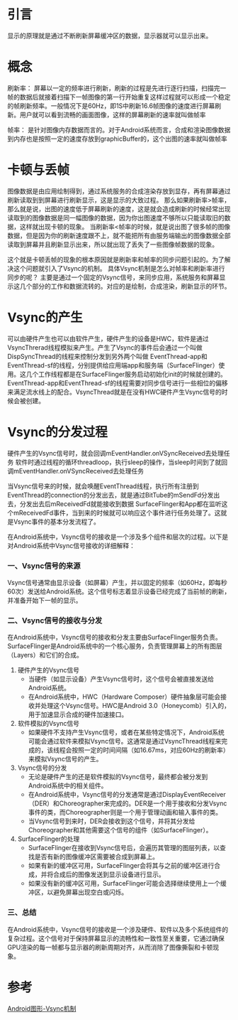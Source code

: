 # 引言

显示的原理就是通过不断刷新屏幕缓冲区的数据，显示器就可以显示出来。

# 概念

刷新率：
屏幕以一定的频率进行刷新，刷新的过程是先进行逐行扫描，扫描完一帧的数据后就接着扫描下一帧图像的第一行开始重复这样过程就可以形成一个稳定的帧刷新频率。一般情况下是60Hz，即1S中刷新16.6帧图像的速度进行屏幕刷新。用户就可以看到流畅的画面图像，这样的屏幕刷新的速率就叫做帧率

帧率：
是针对图像内存数据而言的。对于Android系统而言，合成和渲染图像数据到内存也是按照一定的速度存放到graphicBuffer的，这个出图的速率就叫做帧率

# 卡顿与丢帧

图像数据是由应用绘制得到，通过系统服务的合成渲染存放到显存，再有屏幕通过刷新读取到到屏幕进行刷新显示，这是显示的大致过程。
那么如果刷新率>帧率，那么就是说，出图的速度低于屏幕刷新的速度，这是就会造成刷新的时候经常出现读取到的图像数据是同一幅图像的数据，因为你出图速度不够所以只能读取旧的数据，这样就出现卡顿的现象。
当刷新率<帧率的时候，就是说出图了很多帧的图像数据，但是因为你的刷新速度跟不上，就不能把所有由服务端输出的图像数据全部读取到屏幕并且刷新显示出来，所以就出现了丢失了一些图像帧数据的现象。

这个就是卡顿丢帧的现象的根本原因就是刷新率和帧率的同步问题引起的。为了解决这个问题就引入了Vsync的机制。
具体Vsync机制是怎么对帧率和刷新率进行同步的呢？
主要是通过一个固定的Vsync信号，来同步应用，系统服务和屏幕显示这几个部分的工作和数据流转的。对应的是绘制，合成渲染，刷新显示的环节。

# Vsync的产生

可以由硬件产生也可以由软件产生，硬件产生的设备是HWC，软件是通过VsyncThrerad线程模拟来产生。产生了Vsync的事件后会通过一个叫做DispSyncThread的线程来控制分发到另外两个叫做
EventThread-app和EventThread-sf的线程，分别提供给应用端app和服务端（SurfaceFlinger）使用。这几个工作线程都是在SurfaceFlinger服务启动初始化init的时候就创建的。EventThread-app和EventThread-sf的线程需要对同步信号进行一些相位的偏移来满足流水线上的配合。VsyncThread就是在没有HWC硬件产生Vsync信号的时候会被创建。

# Vsync的分发过程

硬件产生的Vsync信号时，就会回调mEventHandler.onVSyncReceived去处理任务
软件时通过线程的循环threadloop，执行sleep的操作，当sleep时间到了就回调mEventHandler.onVSyncReceived去处理任务

当Vsync信号来的时候，就会唤醒EventThread线程，执行所有注册到EventThread的connection的分发出去，就是通过BitTube的mSendFd分发出去，分发出去后mReceivedFd就能接收到数据
SurfaceFlinger和App都在监听这个mReceivedFd事件，当到来的时候就可以响应这个事件进行任务处理了。这就是Vsync事件的基本分发流程了。







在Android系统中，Vsync信号的接收是一个涉及多个组件和层次的过程。以下是对Android系统中Vsync信号接收的详细解释：

### 一、Vsync信号的来源

Vsync信号通常由显示设备（如屏幕）产生，并以固定的频率（如60Hz，即每秒60次）发送给Android系统。这个信号标志着显示设备已经完成了当前帧的刷新，并准备开始下一帧的显示。

### 二、Vsync信号的接收与分发

在Android系统中，Vsync信号的接收和分发主要由SurfaceFlinger服务负责。SurfaceFlinger是Android系统中的一个核心服务，负责管理屏幕上的所有图层（Layers）和它们的合成。

1. 硬件产生的Vsync信号
   - 当硬件（如显示设备）产生Vsync信号时，这个信号会被直接发送给Android系统。
   - 在Android系统中，HWC（Hardware Composer）硬件抽象层可能会接收并处理这个Vsync信号。HWC是Android 3.0（Honeycomb）引入的，用于加速显示合成的硬件加速接口。
2. 软件模拟的Vsync信号
   - 如果硬件不支持产生Vsync信号，或者在某些特定情况下，Android系统可能会通过软件来模拟Vsync信号。这通常是通过VsyncThread线程来完成的，该线程会按照一定的时间间隔（如16.67ms，对应60Hz的刷新率）来模拟Vsync信号的产生。
3. Vsync信号的分发
   - 无论是硬件产生的还是软件模拟的Vsync信号，最终都会被分发到Android系统中的相关组件。
   - 在Android系统中，Vsync信号的分发通常是通过DisplayEventReceiver（DER）和Choreographer来完成的。DER是一个用于接收和分发Vsync事件的类，而Choreographer则是一个用于管理动画和输入事件的类。
   - 当Vsync信号到来时，DER会接收到这个信号，并将其分发给Choreographer和其他需要这个信号的组件（如SurfaceFlinger）。
4. SurfaceFlinger的处理
   - SurfaceFlinger在接收到Vsync信号后，会遍历其管理的图层列表，以查找是否有新的图像缓冲区需要被合成到屏幕上。
   - 如果有新的缓冲区可用，SurfaceFlinger会将其与之前的缓冲区进行合成，并将合成后的图像发送到显示设备进行显示。
   - 如果没有新的缓冲区可用，SurfaceFlinger可能会选择继续使用上一个缓冲区，以避免屏幕出现空白或闪烁。

### 三、总结

在Android系统中，Vsync信号的接收是一个涉及硬件、软件以及多个系统组件的复杂过程。这个信号对于保持屏幕显示的流畅性和一致性至关重要，它通过确保GPU渲染的每一帧都与显示器的刷新周期对齐，从而消除了图像撕裂和卡顿现象。





# 参考

[Android图形-Vsync机制](https://blog.csdn.net/haigand/article/details/132239549)